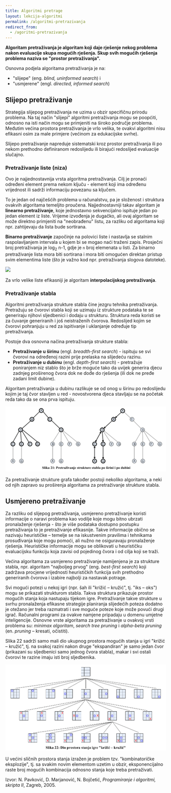```yaml
---
title: Algoritmi pretrage
layout: lekcija-algoritmi
permalink: /algoritmi-pretrazivanja
redirect_from:
  - /agoritmi-pretrazivanja
---
```


**Algoritam pretraživanja je algoritam koji daje rješenje nekog problema nakon evaluacije skupa mogućih rješenja. Skup svih mogućih rješenja problema naziva se "prostor pretraživanja".**

Osnovna podjela algoritama pretraživanja je na:
* "slijepe" (eng. *blind, uninformed search*) i
* "usmjerene" (engl. *directed, informed search*)

## Slijepo pretraživanje

Strategija slijepog pretraživanja ne uzima u obzir specifičnu prirodu problema. Na taj način "slijepi" algoritmi pretraživanja mogu se poopćiti, odnosno na isti način mogu se primjeniti na široko područje problema. Međutim većina prostora pretraživanja je vrlo velika, te ovakvi algoritmi nisu efikasni osim za male primjere (većinom za edukacijske svrhe).

Slijepo pretraživanje napreduje sistematski kroz prostor pretraživanja ili po nekom prethodno definiranom redoslijedu ili birajući redoslijed evaluacije slučajno.

### Pretraživanje liste (niza)

Ovo je najjednostavnija vrsta algoritma pretraživanja. Cilj je pronaći određeni element prema nekom ključu - element koji ima određenu vrijednost ili sadrži informaciju povezanu sa ključem.

To je jedan od najčešćih problema u računalstvu, pa je složenost i struktura ovakvih algoritama temeljito proučena. Najjednostavniji takav algoritam je **linearno pretraživanje**, koje jednostavno sekvencijalno ispituje jedan po jedan element iz liste. Vrijeme izvođenja je dugačko, ali ovaj algoritam se može direktno primjeniti na "neobrađenu" listu, za razliku od algoritama koji npr. zahtijevaju da lista bude sortirana.

**Binarno pretraživanje** započinje na polovici liste i nastavlja se stalnim raspolavljanjem intervala u kojem bi se mogao naći traženi zapis. Prosječni broj pretraživanja je log<sub>2</sub> n-1, gdje je `n` broj elemenata u listi. Za binarno pretraživanje lista mora biti sortirana i mora biti omogućen direktan pristup svim elementima liste (što je važno kod npr. pretraživanja slogova datoteke).

![](https://blog.penjee.com/wp-content/uploads/2015/04/binary-and-linear-search-animations.gif)

Za vrlo velike liste efikasniji je algoritam **interpolacijskog pretraživanja**.

### Pretraživanje stabla

Algoritmi pretraživanja strukture stabla čine jezgru tehnika pretraživanja. Pretražuju se čvorovi stabla koji se uzimaju iz strukture podataka te se generiraju njihovi sljedbenici i dodaju u strukturu. Struktura reda koristi se za čuvanje generiranih i još neistraženih čvorova. Redoslijed kojim se čvorovi pohranjuju u red za ispitivanje i uklanjanje određuje tip pretraživanja.

Postoje dva osnovna načina pretraživanja strukture stabla:

* **Pretraživanje u širinu** (engl. *breadth-first search*) - ispituju se svi čvorovi na određenoj razini prije prelaska na slijedeću razinu.
* **Pretraživanje u dubinu** (engl. *depth-first search*) - pretražuje poniranjem niz stablo što je brže moguće tako da uvijek generira djecu zadnjeg proširenog čvora dok ne dođe do rješenja (ili dok ne pređe zadani limit dubine).

Algoritam pretraživanja u dubinu razlikuje se od onog u širinu po redoslijedu kojim je taj čvor stavljen u red - novostvorena djeca stavljaju se na početak reda tako da se ona prva ispituju.

![](/images/koncepti/algoritmi/pretraga-po-sirini-i-dubini.png)

Za pretraživanje strukture grafa također postoji nekoliko algoritama, a neki od njih zapravo su proširenja algoritama za pretraživanje strukture stabla.

## Usmjereno pretraživanje

Za razliku od slijepog pretraživanja, usmjereno pretraživanje koristi informacije o naravi problema kao vodilje koje mogu bitno ubrzati pronalaženje rješenja - što je više podataka dostupno postupku pretraživanja to je pretraživanje efikasnije. Takve informacije obično se nazivaju heurističke – temelje se na iskustvenim pravilima i tehnikama prosuđivanja koje mogu pomoći, ali nužno ne osiguravaju pronalaženje rješenja. Heurističke informacije mogu se oblikovati u heurističku evaluacijsku funkciju koja zavisi od pojedinog čvora i od cilja koji se traži.

Većina algoritama za usmjereno pretraživanje namijenjena je za strukture stabla, npr. algoritam "najboljeg prvog" (eng. *best-first search*) koji zadržava procjene vrijednosti heurističkih funkcija svih prethodno generiranih čvorova i izabire najbolji za nastavak potrage.

Svi mogući potezi u nekoj igri (npr. šah ili "križić – kružić", tj. "iks – oks") mogu se prikazati strukturom stabla. Takva struktura prikazuje prostor mogućih stanja koja nastupaju tijekom igre. Pretraživanje takve strukture u svrhu pronalaženja efikasne strategije planiranja slijedećih poteza dodatno je otežano jer treba razmatrati i sve moguće poteze koje može povući drugi igrač. Računalni programi za ovakve namjene pripadaju u domenu umjetne inteligencije. Osnovne vrste algoritama za pretraživanje u ovakvoj vrsti problema su: *minimax algoritam*, *search tree pruning* i *alpha-beta pruning* (en. *pruning* – kresati, očistiti).

Slika 22 sadrži samo mali dio ukupnog prostora mogućih stanja u igri "križić – kružić", tj. na svakoj razini nakon druge "ekspandiran" je samo jedan čvor (prikazani su sljedbenici samo jednog čvora stabla), makar i svi ostali čvorovi te razine imaju isti broj sljedbenika.

![](/images/koncepti/iks-oks-stablo.png)

U većini sličnih prostora stanja izražen je problem tzv. "kombinatoričke eksplozije", tj. sa svakim novim elementom uzetim u obzir, eksponencijalno raste broj mogućih kombinacija odnosno stanja koje treba pretraživati.


Izvor: N. Pavković, D. Marjanović, N. Bojčetić, *Programiranje i algoritmi, skripta II*, Zagreb, 2005.
